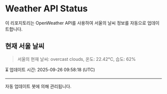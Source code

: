 
# Weather API Status

이 리포지토리는 OpenWeather API를 사용하여 서울의 날씨 정보를 자동으로 업데이트합니다.

## 현재 서울 날씨
> 서울의 현재 날씨: overcast clouds, 온도: 22.42°C, 습도: 62%

⏳ 업데이트 시간: 2025-09-26 09:58:18 (UTC)

---
자동 업데이트 봇에 의해 관리됩니다.
